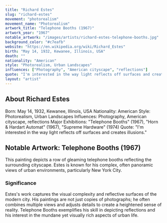 ```yaml
---
title: "Richard Estes"
slug: "richard-estes"
movement: "photorealism"
movement_name: "Photorealism"
artwork_title: "Telephone Booths (1967)"
artwork_year: "1967"
notable_artwork: "/images/artists/richard-estes-telephone-booths.jpg"
background_color: "#c7eafb"
website: "https://en.wikipedia.org/wiki/Richard_Estes"
birth: "May 14, 1932, Kewanee, Illinois, USA"
death: ""
nationality: "American"
style: "Photorealism, Urban Landscapes"
influences: ["Photography", "American cityscape", "reflections"]
quote: "I'm interested in the way light reflects off surfaces and creates illusions."
layout: "artist"
---
```


## About Richard Estes

Born: May 14, 1932, Kewanee, Illinois, USA Nationality: American Style: Photorealism, Urban Landscapes Influences: Photography, American cityscape, reflections Major Exhibitions: "Telephone Booths" (1967), "Horn &amp; Hardart Automat" (1967), "Supreme Hardware" (1974) Quote: "I'm interested in the way light reflects off surfaces and creates illusions."

## Notable Artwork: Telephone Booths (1967)

This painting depicts a row of gleaming telephone booths reflecting the surrounding cityscape. Estes is known for his complex, often panoramic views of urban environments, particularly New York City.

### Significance

Estes's work captures the visual complexity and reflective surfaces of the modern city. His paintings are not just copies of photographs; he often combines multiple views and adjusts details to create a heightened sense of reality. Telephone Booths exemplifies his skill in depicting reflections and his interest in the mundane yet visually rich aspects of urban life.
